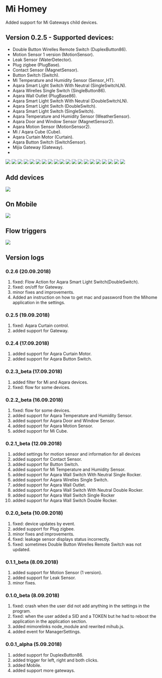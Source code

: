 # Mi Homey

Added support for Mi Gateways child devices.

## Version 0.2.5 - Supported devices:
* Double Button Wirelles Remote Switch (DuplexButton86).
* Motion Sensor 1 version (MotionSensor).
* Leak Sensor (WaterDetector).
* Plug zigbee (PlugBase).
* Contact Sensor (MagnetSensor).
* Button Switch (Switch).
* Mi Temperature and Humidity Sensor (Sensor_HT).
* Aqara Smart Light Switch With Neutral (SingleSwitchLN).
* Aqara Wirelles Single Switch (SingleButton86).
* Aqara Wall Outlet (PlugBase86).
* Aqara Smart Light Switch With Neutral (DoubleSwitchLN).
* Aqara Smart Light Switch (DoubleSwitch).
* Aqara Smart Light Switch (SingleSwitch).
* Aqara Temperature and Humidity Sensor (WeatherSensor).
* Aqara Door and Window Sensor (MagnetSensor2).
* Aqara Motion Sensor (MotionSensor2).
* Mi / Aqara Cube (Cube).
* Aqara Curtain Motor (Curtain).
* Aqara Button Switch (SwitchSensor).
* Mijia Gateway (Gateway).
*
![](https://raw.githubusercontent.com/Maxmudjon/images/master/DuplexButton86.jpg)
![](https://raw.githubusercontent.com/Maxmudjon/images/master/MiMotionSensor.jpg)
![](https://raw.githubusercontent.com/Maxmudjon/images/master/LeakSensor.jpg)
![](https://raw.githubusercontent.com/Maxmudjon/images/master/MiPlugZigbee.jpg)
![](https://raw.githubusercontent.com/Maxmudjon/images/master/MiContactSensor.jpg)
![](https://raw.githubusercontent.com/Maxmudjon/images/master/MiButtonSwtich.jpg)
![](https://raw.githubusercontent.com/Maxmudjon/images/master/MiTempHumSensor.jpg)
![](https://raw.githubusercontent.com/Maxmudjon/images/master/AqaraWallSwitchWithNeutralSingleRocker.jpg)
![](https://raw.githubusercontent.com/Maxmudjon/images/master/SingleButton86.jpg)
![](https://raw.githubusercontent.com/Maxmudjon/images/master/AqaraWallSmartSocketZiGBee.jpg)
![](https://raw.githubusercontent.com/Maxmudjon/images/master/AqaraWallSwitchWithNeutralDoubleRocker2.jpg)
![](https://raw.githubusercontent.com/Maxmudjon/images/master/AqaraWallSwitchDoubleRocker.jpg)
![](https://raw.githubusercontent.com/Maxmudjon/images/master/AqaraWallSwitchSingleRocker.jpg)
![](https://raw.githubusercontent.com/Maxmudjon/images/master/AqaraWeather.jpg)
![](https://raw.githubusercontent.com/Maxmudjon/images/master/AqaraDoorAndWindow.jpg)
![](https://raw.githubusercontent.com/Maxmudjon/images/master/AqaraMotion.jpg)
![](https://raw.githubusercontent.com/Maxmudjon/images/master/MiCube.jpg)
![](https://raw.githubusercontent.com/Maxmudjon/images/master/AqaraCurtainMotor.jpg)
![](https://raw.githubusercontent.com/Maxmudjon/images/master/AqaraButtonSwitch.jpg)
![](https://raw.githubusercontent.com/Maxmudjon/images/master/MijiaGateway.jpg)

## Add devices
![](https://raw.githubusercontent.com/Maxmudjon/images/master/app-and-show-device2.jpg)

## On Mobile
![](https://raw.githubusercontent.com/Maxmudjon/images/master/on%20mobile.jpg)

## Flow triggers
![](https://raw.githubusercontent.com/Maxmudjon/images/master/flow%20triggers.jpg)

## Version logs
### 0.2.6 (20.09.2018)
1. fixed: Flow Action for Aqara Smart Light Switch(DoubleSwitch).
2. fixed: on/off for Gateway.
3. minor fixes and improvements.
4. Added an instruction on how to get mac and password from the Mihome application in the settings.

### 0.2.5 (19.09.2018)
1. fixed: Aqara Curtain control.
2. added support for Gateway.

### 0.2.4 (17.09.2018)
1. added support for Aqara Curtain Motor.
2. added support for Aqara Button Switch.

### 0.2.3_beta (17.09.2018)
1. added filter for Mi and Aqara devices.
2. fixed: flow for some devices.

### 0.2.2_beta (16.09.2018)
1. fixed: flow for some devices.
2. added support for Aqara Temperature and Humidity Sensor.
3. added support for Aqara Door and Window Sensor.
4. added support for Aqara Motion Sensor.
5. added support for Mi Cube.

### 0.2.1_beta (12.09.2018)
1. added settings for motion sensor and information for all devices
2. added support for Contact Sensor.
3. added support for Button Switch.
4. added support for Mi Temperature and Humidity Sensor.
5. added support for Aqara Wall Switch With Neutral Single Rocker.
6. added support for Aqara Wirelles Single Switch.
7. added support for Aqara Wall Outlet.
8. added support for Aqara Wall Switch With Neutral Double Rocker.
9. added support for Aqara Wall Switch Single Rocker
10. added support for Aqara Wall Switch Double Rocker.

### 0.2.0_beta (10.09.2018)
1. fixed: device updates by event.
2. added support for Plug zigbee.
3. minor fixes and improvements.
4. fixed: leakage sensor displays status incorrectly.
5. fixed: sometimes Double Button Wirelles Remote Switch was not updated.

### 0.1.1_beta (8.09.2018)
1. added support for Motion Sensor (1 version).
2. added support for Leak Sensor.
3. minor fixes.

### 0.1.0_beta (8.09.2018)
1. fixed: crash when the user did not add anything in the settings in the program.
2. fixed: when the user added a SID and a TOKEN but he had to reboot the application in the application section.
3. added mimorelinks node_module and rewrited mihub.js.
4. added event for ManagerSettings.

### 0.0.1_alpha (5.09.2018)
1. added support for DuplexButton86.
2. added trigger for left, right and both clicks.
3. added Mobile.
4. added support more gateways.
